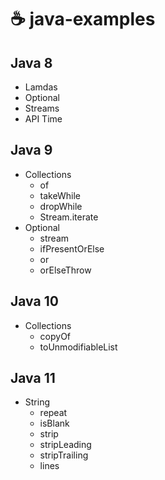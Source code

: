 # ☕ java-examples

## Java 8
- Lamdas
- Optional
- Streams
- API Time

## Java 9
- Collections
  - of
  - takeWhile
  - dropWhile
  - Stream.iterate
- Optional
  - stream
  - ifPresentOrElse
  - or
  - orElseThrow

## Java 10
- Collections
  - copyOf
  - toUnmodifiableList

## Java 11
- String
  - repeat
  - isBlank
  - strip
  - stripLeading
  - stripTrailing
  - lines
